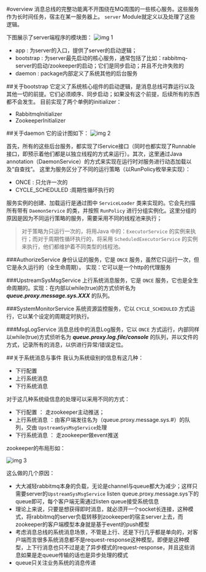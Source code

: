 #overview
消息总线的完整功能离不开围绕在MQ周围的一些核心服务。这些服务作为长时间任务，宿主在某一服务器上。 `server` Module就定义以及处理了这些逻辑。

下图展示了server端程序的模块图：
![img 1][1]

- app : 为server的入口，提供了server的启动逻辑；
- bootstrap : 为server最先启动的核心服务，通常包括了比如：rabbitmq-server的启动/zookeeper的启动；它们是同步启动；并且不允许失败的
- daemon : package内部定义了系统其他的后台服务

##关于bootstrap
它定义了系统核心组件的启动逻辑，是消息总线可靠运行以及其他一切的前提。它们必须顺序、同步启动；如果没有这个前提，后续所有的东西都不会发生。
目前实现了两个单例的initializer：

* RabbitmqInitializer 
* ZookeeperInitializer

##关于daemon
它的设计图如下：
![img 2][2]


首先，所有的这些后台服务，都实现了IService接口（同时也都实现了Runnable接口，即预示着他们都是以独立线程的方式来运行）。其次，这里通过Java annotation（DaemonService）的方式来实现在运行时对服务进行动态加载以及“自查找”。
这里为服务区分了不同的运行策略（以RunPolicy枚举来实现）：

* ONCE : 只允许一次的
* CYCLE_SCHEDULED :周期性循环执行的

服务实例的创建、加载运行是通过图中 `ServiceLoader` 类来实现的。它会先扫描所有带有 `DaemonService` 的类，并按照 `RunPolicy` 进行分组实例化。这里分组的原因是因为不同运行策略的服务，需要采用不同的线程池来执行；

> 对于策略为只运行一次的，将用Java 中的：`ExecutorService` 的实例来执行；而对于周期性循环执行的，将采用 `ScheduledExecutorService` 的实例来执行，他们都维护着不同类型的线程池。

###AuthorizeService
身份认证的服务，它是 `ONCE` 服务，虽然它只运行一次，但它是永久运行的（全生命周期）。
实现：它可以是一个http的代理服务

###UpstreamSysMsgService
上行系统消息服务，它是 `ONCE` 服务，它也是全生命周期的。实现：在内部以while(true)的方式侦听名为 ***queue.proxy.message.sys.XXX*** 的队列。

###SystemMonitorService
系统资源监控服务，它以 `CYCLE_SCHEDULED` 方式运行，它以某个设定的周期定时执行。

###MsgLogService
消息总线中的消息Log服务，它以 `ONCE` 方式运行，内部同样以while(true)方式侦听名为 ***queue.proxy.log.file/console*** 的队列，并以文件的方式，记录所有的消息，以供进行异常/错误定位。

##关于系统消息与事件
我认为系统级别的信息有这几种：
* 下行配置
* 上行系统消息
* 下行系统消息  

对于这几种系统级信息的处理可以采用不同的方式：

* 下行配置 ： 走zookeeper主动推送；
* 上行系统消息 ：由客户端发往名为（queue.proxy.message.sys.#）的队列，交由 `UpstreamSysMsgService`处理
* 下行系统消息 ： 走zookeeper做event推送

zookeeper的布局形如：

![img 3][3]

这么做的几个原因：

- 大大减轻rabbitmq本身的负载，无论是channel与queue都大为减少；这样只需要server的`UpstreamSysMsgService` listen queue.proxy.message.sys下的queue即可，每个客户端无需通过listen queue接受系统信息
- 理论上来说，只要是想获得即时消息，就必须开一个socket长连接，这种模式，将rabbitmq的server负载转移到zookeeper的宿主server上去，而zookeeper的客户端模型本身就是基于event的push模型
- 考虑消息总线的系统消息场景，不管是上行、还是下行几乎都是单向的，对客户端而言很多系统消息都不是request-response这种模型。即便是这种模型，上下行消息也只不过是走了异步模式的request-response，并且这些消息如果是走queue传输的话也是异步处理的模式
- queue只关注业务系统的消息传递


[1]:https://raw.githubusercontent.com/yanghua/messagebus/master/screenshots/server/server-module.png
[2]:https://raw.githubusercontent.com/yanghua/messagebus/master/screenshots/server/daemon-service-design.png
[3]:https://raw.githubusercontent.com/yanghua/messagebus/master/screenshots/server/zoo-keeper-sys-message.png